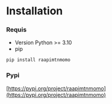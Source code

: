# Installation

### Requis

- Version Python >= 3.10
- pip

```bash
pip install raapimtnmomo
```

### Pypi

[https://pypi.org/project/raapimtnmomo](https://pypi.org/project/raapimtnmomo)
